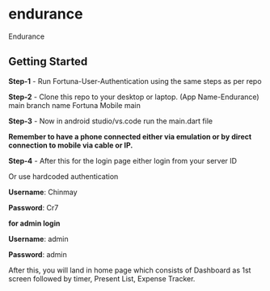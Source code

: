 # endurance

Endurance

## Getting Started

**Step-1** - Run Fortuna-User-Authentication using the same steps as per repo


**Step-2** - Clone this repo to your desktop or laptop. (App Name-Endurance) main branch name Fortuna Mobile main

**Step-3** - Now in android studio/vs.code run the main.dart file 

**Remember to have a phone connected either via emulation or by direct connection to mobile via cable or IP.**

**Step-4** - After this for the login page either login from your server ID 

Or use hardcoded authentication 

**Username**: Chinmay

**Password**: Cr7

**for admin login**

**Username**: admin

**Password**: admin

After this, you will land in home page which consists of Dashboard as 1st screen followed by timer, Present List, Expense Tracker.
